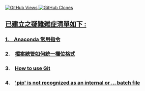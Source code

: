 <a href='https://github.com/Junwu0615/Other'><img alt='GitHub Views' src='https://views.whatilearened.today/views/github/Junwu0615/Other.svg'> 
<a href='https://github.com/Junwu0615/Other'><img alt='GitHub Clones' src='https://img.shields.io/badge/dynamic/json?color=success&label=Clone&query=count&url=https://gist.githubusercontent.com/Junwu0615/b3c1224f6cd5e657a9bb85fd365842e2/raw/Other_clone.json&logo=github'> </br>

## 已建立之疑難雜症清單如下 :

### 1.　[Anaconda 常用指令](/Anaconda常用指令/README.md)
### 2.　[檔案總管如何統一欄位格式](/檔案總管如何統一欄位格式/README.md)
### 3.　[How to use Git](How_to_use_Git.md)
### 4.　['pip' is not recognized as an internal or ... batch file]('pip'_is_not_recognized.md)
